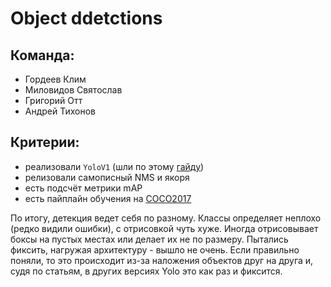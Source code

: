 # Object ddetctions
## Команда:
- Гордеев Клим
- Миловидов Святослав
- Григорий Отт
- Андрей Тихонов

## Критерии:
- реализовали `YoloV1` (шли по этому [гайду](https://www.youtube.com/watch?v=n9_XyCGr-MI))
- релизовали самописный NMS и якоря
- есть подсчёт метрики mAP
- есть пайплайн обучения на [COCO2017](https://docs.voxel51.com/user_guide/dataset_zoo/datasets.html#dataset-zoo-coco-2017)

По итогу, детекция ведет себя по разному. Классы определяет неплохо (редко видили ошибки), с отрисовкой чуть хуже. Иногда отрисовывает боксы на пустых местах или делает их не по размеру. Пытались фиксить, нагружая архитектуру - вышло не очень. Если правильно поняли, то это происходит из-за наложения объектов друг на друга и, судя по статьям, в других версиях Yolo это как раз и фиксится.
